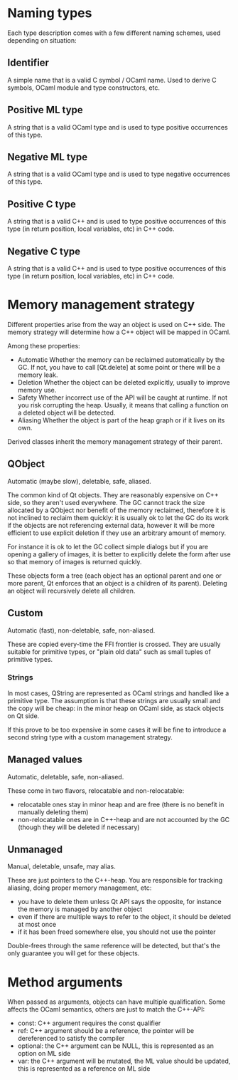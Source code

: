 # Naming types

Each type description comes with a few different naming schemes, used depending on situation:

## Identifier

A simple name that is a valid C symbol / OCaml name.
Used to derive C symbols, OCaml module and type constructors, etc.

## Positive ML type

A string that is a valid OCaml type and is used to type positive occurrences of
this type.

## Negative ML type

A string that is a valid OCaml type and is used to type negative occurrences of
this type.

## Positive C type

A string that is a valid C++ and is used to type positive occurrences of this
type (in return position, local variables, etc) in C++ code.

## Negative C type

A string that is a valid C++ and is used to type positive occurrences of this
type (in return position, local variables, etc) in C++ code.

# Memory management strategy

Different properties arise from the way an object is used on C++ side. The
memory strategy will determine how a C++ object will be mapped in OCaml.

Among these properties:

- Automatic 
Whether the memory can be reclaimed automatically by the GC. If not, you have
to call [Qt.delete] at some point or there will be a memory leak.
- Deletion
Whether the object can be deleted explicitly, usually to improve memory use.
- Safety
Whether incorrect use of the API will be caught at runtime. If not you risk
corrupting the heap. Usually, it means that calling a function on a deleted
object will be detected.
- Aliasing
Whether the object is part of the heap graph or if it lives on its own.

Derived classes inherit the memory management strategy of their parent.

## QObject

Automatic (maybe slow), deletable, safe, aliased.

The common kind of Qt objects. They are reasonably expensive on C++ side, so
they aren't used everywhere.
The GC cannot track the size allocated by a QObject nor benefit of the memory
reclaimed, therefore it is not inclined to reclaim them quickly: it is usually ok to let the GC do its work if the objects are not referencing external data, however it will be more efficient to use explicit deletion if they use an arbitrary amount of memory.

For instance it is ok to let the GC collect simple dialogs but if you are opening a gallery of images, it is better to explicitly delete the form after use so that memory of images is returned quickly.

These objects form a tree (each object has an optional parent and one or more parent, Qt enforces that an object is a children of its parent). Deleting an object will recursively delete all children.

## Custom

Automatic (fast), non-deletable, safe, non-aliased.

These are copied every-time the FFI frontier is crossed. They are usually suitable for primitive types, or "plain old data" such as small tuples of primitive types.

### Strings

In most cases, QString are represented as OCaml strings and handled like a primitive type. 
The assumption is that these strings are usually small and the copy will be cheap: in the minor heap on OCaml side, as stack objects on Qt side.

If this prove to be too expensive in some cases it will be fine to introduce a second string type with a custom management strategy.

## Managed values

Automatic, deletable, safe, non-aliased.

These come in two flavors, relocatable and non-relocatable:
- relocatable ones stay in minor heap and are free (there is no benefit in
  manually deleting them)
- non-relocatable ones are in C++-heap and are not accounted by the GC (though
  they will be deleted if necessary)

## Unmanaged

Manual, deletable, unsafe, may alias.

These are just pointers to the C++-heap. 
You are responsible for tracking aliasing, doing proper memory management, etc:
- you have to delete them unless Qt API says the opposite, for instance the memory is managed by another object
- even if there are multiple ways to refer to the object, it should be deleted at most once
- if it has been freed somewhere else, you should not use the pointer

Double-frees through the same reference will be detected, but that's the only
guarantee you will get for these objects.

# Method arguments

When passed as arguments, objects can have multiple qualification. Some affects the OCaml semantics, others are just to match the C++-API:
- const: C++ argument requires the const qualifier
- ref: C++ argument should be a reference, the pointer will be dereferenced to satisfy the compiler
- optional: the C++ argument can be NULL, this is represented as an option on ML side
- var: the C++ argument will be mutated, the ML value should be updated, this is represented as a reference on ML side

